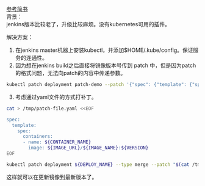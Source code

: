 [参考简书](https://www.jianshu.com/p/f38e1767bf19)  
背景：  
jenkins版本比较老了，升级比较麻烦。没有kubernetes可用的插件。  

解决方案：  
1. 在jenkins master机器上安装kubectl，并添加$HOME/.kube/config。保证服务的连通性。  
2. 因为想在jenkins build之后直接将镜像版本号传到 patch 中，但是因为patch的格式问题，无法向patch的内容中传递参数。  
```bash  
kubectl patch deployment patch-demo --patch '{"spec": {"template": {"spec": {"containers": [{"name": "patch-demo-ctr-2","image": "redis"}]}}}}'
```
3. 考虑通过yaml文件的方式打补丁。
```bash
cat > /tmp/patch-file.yaml <<EOF

spec:
  template:
    spec:
      containers:
      - name: ${CONTAINER_NAME}
        image: ${IMAGE_URL}/${IMAGE_NAME}:${VERSION}
EOF
```
```bash
kubectl patch deployment ${DEPLOY_NAME} --type merge --patch "$(cat /tmp/patch-file.yaml)"
```
这样就可以在更新镜像到最新版本了。  
